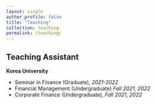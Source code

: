 ```yaml
---
layout: single
author_profile: false
title: "Teaching"
collection: teaching
permalink: /teaching/
---
```


## Teaching Assistant  
**Korea University** 

- Seminar in Finance (Graduate), *2021-2022* 
- Financial Management (Undergraduate) *Fall 2021, 2022* 
- Corporate Finance (Undergraduate), *Fall 2021, 2022*

